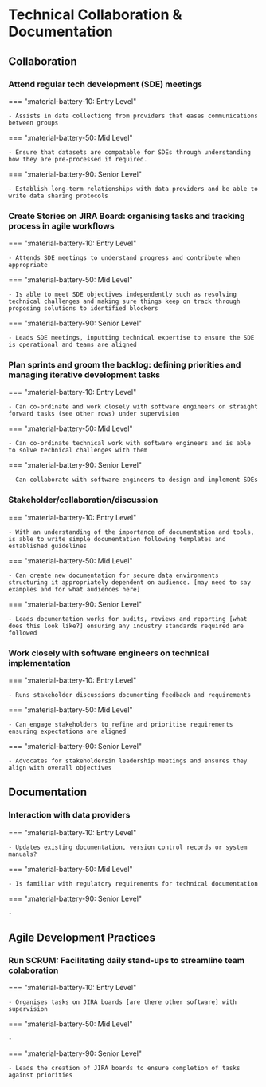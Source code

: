 # Technical Collaboration & Documentation

## Collaboration


### Attend regular tech development (SDE) meetings

=== ":material-battery-10: Entry Level"

    - Assists in data collectiong from providers that eases communications between groups

=== ":material-battery-50: Mid Level"

    - Ensure that datasets are compatable for SDEs through understanding how they are pre-processed if required.

=== ":material-battery-90: Senior Level"

    - Establish long-term relationships with data providers and be able to write data sharing protocols

### Create Stories on JIRA Board: organising tasks and tracking process in agile workflows

=== ":material-battery-10: Entry Level"

    - Attends SDE meetings to understand progress and contribute when appropriate

=== ":material-battery-50: Mid Level"

    - Is able to meet SDE objectives independently such as resolving technical challenges and making sure things keep on track through proposing solutions to identified blockers

=== ":material-battery-90: Senior Level"

    - Leads SDE meetings, inputting technical expertise to ensure the SDE is operational and teams are aligned

### Plan sprints and groom the backlog: defining priorities and managing iterative development tasks

=== ":material-battery-10: Entry Level"

    - Can co-ordinate and work closely with software engineers on straight forward tasks (see other rows) under supervision

=== ":material-battery-50: Mid Level"

    - Can co-ordinate technical work with software engineers and is able to solve technical challenges with them

=== ":material-battery-90: Senior Level"

    - Can collaborate with software engineers to design and implement SDEs

### Stakeholder/collaboration/discussion

=== ":material-battery-10: Entry Level"

    - With an understanding of the importance of documentation and tools, is able to write simple documentation following templates and established guidelines

=== ":material-battery-50: Mid Level"

    - Can create new documentation for secure data environments structuring it appropriately dependent on audience. [may need to say examples and for what audiences here]

=== ":material-battery-90: Senior Level"

    - Leads documentation works for audits, reviews and reporting [what does this look like?] ensuring any industry standards required are followed

### Work closely with software engineers on technical implementation

=== ":material-battery-10: Entry Level"

    - Runs stakeholder discussions documenting feedback and requirements

=== ":material-battery-50: Mid Level"

    - Can engage stakeholders to refine and prioritise requirements ensuring expectations are aligned

=== ":material-battery-90: Senior Level"

    - Advocates for stakeholdersin leadership meetings and ensures they align with overall objectives
## Documentation


### Interaction with data providers

=== ":material-battery-10: Entry Level"

    - Updates existing documentation, version control records or system manuals?

=== ":material-battery-50: Mid Level"

    - Is familiar with regulatory requirements for technical documentation

=== ":material-battery-90: Senior Level"

    -
## Agile Development Practices


### Run SCRUM: Facilitating daily stand-ups to streamline team colaboration

=== ":material-battery-10: Entry Level"

    - Organises tasks on JIRA boards [are there other software] with supervision

=== ":material-battery-50: Mid Level"

    -

=== ":material-battery-90: Senior Level"

    - Leads the creation of JIRA boards to ensure completion of tasks against priorities
